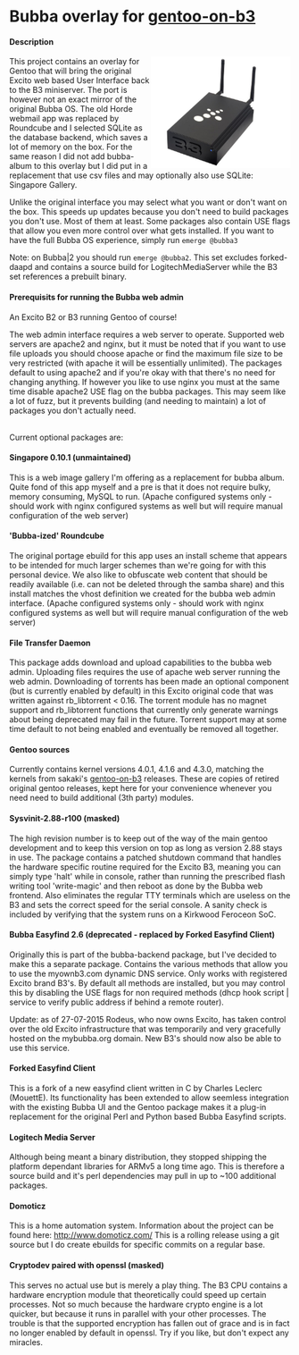 
# Bubba overlay for [gentoo-on-b3](https://github.com/sakaki-/gentoo-on-b3/)

#### Description

<img src="https://raw.githubusercontent.com/gordonb3/cache/master/Bubba/Excito-B3.jpg" alt="Excito B3" width="250px" align="right"/>
This project contains an overlay for Gentoo that will bring the original Excito web based User Interface back to the B3 miniserver. The port is however not an exact mirror of the original Bubba OS. The old Horde webmail app was replaced by Roundcube and I selected SQLite as the database backend, which saves a lot of memory on the box. For the same reason I did not add bubba-album to this overlay but I did put in a replacement that use csv files and may optionally also use SQLite: Singapore Gallery.

Unlike the original interface you may select what you want or don't want on the box. This speeds up updates because you don't need to build packages you don't use. Most of them at least. Some packages also contain USE flags that allow you even more control over what gets installed. If you want to have the full Bubba OS experience, simply run `emerge @bubba3`

Note: on Bubba|2 you should run `emerge @bubba2`. This set excludes forked-daapd and contains a source build for LogitechMediaServer while the B3 set references a prebuilt binary.

#### Prerequisits for running the Bubba web admin
An Excito B2 or B3 running Gentoo of course!

The web admin interface requires a web server to operate. Supported web servers are apache2 and nginx, but it must be noted that if you want to use file uploads you should choose apache or find the maximum file size to be very restricted (with apache it will be essentially unlimited). The packages default to using apache2 and if you're okay with that there's no need for changing anything. If however you like to use nginx you must at the same time disable apache2 USE flag on the bubba packages. This may seem like a lot of fuzz, but it prevents building (and needing to maintain) a lot of packages you don't actually need.

<p><br>Current optional packages are:</p>

#### Singapore 0.10.1 (unmaintained)
This is a web image gallery I'm offering as a replacement for bubba album. Quite fond of this app myself and a pre is that it does not require bulky, memory consuming, MySQL to run.
(Apache configured systems only - should work with nginx configured systems as well but will require manual configuration of the web server)

#### 'Bubba-ized' Roundcube
The original portage ebuild for this app uses an install scheme that appears to be intended for much larger schemes than we're going for with this personal device. We also like to obfuscate web content that should be readily available (i.e. can not be deleted through the samba share) and this install matches the vhost definition we created for the bubba web admin interface.
(Apache configured systems only - should work with nginx configured systems as well but will require manual configuration of the web server)

#### File Transfer Daemon
This package adds download and upload capabilities to the bubba web admin. Uploading files requires the use of apache web server running the web admin. Downloading of torrents has been made an optional component (but is currently enabled by default) in this Excito original code that was written against rb_libtorrent &lt; 0.16. The torrent module has no magnet support and rb_libtorrent functions that currently only generate warnings about being deprecated may fail in the future. Torrent support may at some time default to not being enabled and eventually be removed all together.

#### Gentoo sources
Currently contains kernel versions 4.0.1, 4.1.6 and 4.3.0, matching the kernels from sakaki's <a href="https://github.com/sakaki-/gentoo-on-b3">gentoo-on-b3</a> releases. These are copies of retired original gentoo releases, kept here for your convenience whenever you need need to build additional (3th party) modules.

#### Sysvinit-2.88-r100 (masked)
The high revision number is to keep out of the way of the main gentoo development and to keep this version on top as long as version 2.88 stays in use. The package contains a patched shutdown command that handles the hardware specific routine required for the Excito B3, meaning you can simply type 'halt' while in console, rather than running the prescribed flash writing tool 'write-magic' and then reboot as done by the Bubba web frontend. Also eliminates the regular TTY terminals which are useless on the B3 and sets the correct speed for the serial console. A sanity check is included by verifying that the system runs on a Kirkwood Feroceon SoC.

#### Bubba Easyfind 2.6 (deprecated - replaced by Forked Easyfind Client)
Originally this is part of the bubba-backend package, but I've decided to make this a separate package. Contains the various methods that allow you to use the myownb3.com dynamic DNS service. Only works with registered Excito brand B3's. By default all methods are installed, but you may control this by disabling the USE flags for non required methods (dhcp hook script | service to verify public address if behind a remote router).

Update: as of 27-07-2015 Rodeus, who now owns Excito, has taken control over the old Excito infrastructure that was temporarily and very gracefully hosted on the mybubba.org domain. New B3's should now also be able to use this service.

#### Forked Easyfind Client
This is a fork of a new easyfind client written in C by Charles Leclerc (MouettE). Its functionality has been extended to allow seemless integration with the existing Bubba UI and the Gentoo package makes it a plug-in replacement for the original Perl and Python based Bubba Easyfind scripts.

#### Logitech Media Server
Although being meant a binary distribution, they stopped shipping the platform dependant libraries for ARMv5 a long time ago. This is therefore a source build and it's perl dependencies may pull in up to ~100 additional packages.

#### Domoticz
This is a home automation system. Information about the project can be found here: http://www.domoticz.com/ This is a rolling release using a git source but I do create ebuilds for specific commits on a regular base.

#### Cryptodev paired with openssl (masked)
This serves no actual use but is merely a play thing. The B3 CPU contains a hardware encryption module that theoretically could speed up certain processes. Not so much because the hardware crypto engine is a lot quicker, but because it runs in parallel with your other processes. The trouble is that the supported encryption has fallen out of grace and is in fact no longer enabled by default in openssl. Try if you like, but don't expect any miracles.
